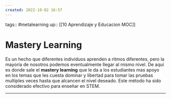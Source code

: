 ```yaml
---
created: 2022-10-02 16:57
---
```

tags:: #metalearning 
up:: [[10 Aprendizaje y Educacion MOC]]
# Mastery Learning
Es un hecho que diferentes individuos aprenden a ritmos diferentes, pero la mayoría de nosotros  podemos eventualmente llegar al mismo nivel. De aquí es donde sale el **mastery learning** que le da a los estudiantes mas apoyo en los temas que les cuesta dominar y libertad para tomar las pruebas multiples veces hasta que alcancen el nivel deseado. Este método ha sido considerado efectivo para enseñar en STEM.
___

